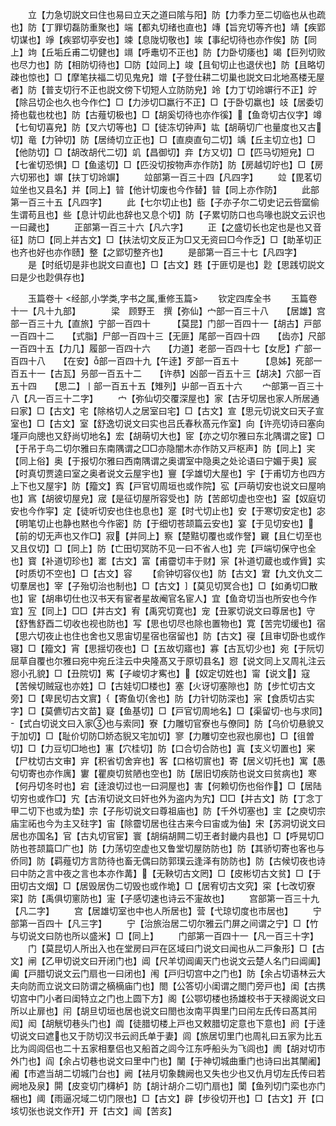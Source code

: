 <!-- { "loadSidebar": true } -->
　　立【力急切説文曰住也易曰立天之道曰隂与阳】防【力季力至二切临也从也疏也】防【丁罪切磊防重聚也】端【都丸切绪也直也】竱【旨兖切等齐也】靖【疾郢切谋也】竫【疾郢切亭安也】竦【息陇切敬也】竢【事纪切待也亦作俟】防【同上】竘【丘垢丘甫二切健也】竵【呼鼃切不正也】防【力卧切痿也】竭【巨列切败也尽力也】防【相防切待也】□防【竝同上】竣【且旬切止也退伏也】防【且略切疎也惊也】□【摩笔扶福二切见鬼皃】竲【子登仕耕二切巢也説文曰北地髙楼无屋者】防【普支切行不正也説文傍下切短人立防防皃】竛【力丁切竛竮行不正】竚【除吕切企也久也今作伫】□【力渉切□羸行不正】□【于卧切羸也】攱【居委切掎也载也枕也】防【古薤切极也】□【胡奚切待也亦作徯】【鱼竒切古仪字】竴【七旬切喜皃】防【叉六切等也】□【徒冻切钟声】竑【胡萌切广也量度也又古切】竜【力钟切】防【居绮切立正也】□【直庾直句二切】竬【丘主切立也】□【他防切】□【胡改胡代二切】竌【昌御切】竎【方又切】□【匹马切短皃】□【七雀切恐惧】□【鱼逺切】□【匹没切按物声亦作防】防【房越切竚也】□【房六切邪也】竮【扶丁切竛竮】
　　竝部第一百三十四【凡四字】
　　竝【毘茗切竝坐也又县名】并【同上】暜【他计切废也今作替】暜【同上亦作防】
　　此部第一百三十五【凡四字】
　　此【七尔切止也】啙【子亦子尔二切史记云呰窳偷生谓苟且也】些【息计切此也辞也又息个切】防【子累切防口也鸟喙也説文云识也一曰藏也】
　　正部第一百三十六【凡六字】
　　正【之盛切长也定也是也又音征】防□【同上并古文】□【扶法切文反正为□又无资曰□今作乏】□【助革切正也齐也好也亦作赜】整【之郢切整齐也】
　　是部第一百三十七【凡四字】
　　是【时纸切是非也説文曰直也】□【古文】韪【于匪切是也】尟【思践切説文曰是少也尟俱存也】

　　玉篇卷十
<经部,小学类,字书之属,重修玉篇>
　　钦定四库全书
　　玉篇卷十一【凡十九部】　　　　梁　顾野王　撰【弥仙】宀部一百三十八　　【居雄】宫部一百三十九【直旅】宁部一百四十　　　【莫昆】门部一百四十一【胡古】戸部一百四十二　　【式脂】尸部一百四十三【无匪】尾部一百四十四　　【齿亦】尺部一百四十五【力几】履部一百四十六　　【力道】老部一百四十七【女戹】疒部一百四十八　　【在安】部一百四十九【午逹】歹部一百五十　　　【息姊】死部一百五十一【古瓦】叧部一百五十二　　【许恭】凶部一百五十三【胡决】穴部一百五十四　　【思二】丨部一百五十五【雉列】屮部一百五十六
　　宀部第一百三十八【凡一百三十二字】
　　宀【弥仙切交覆深屋也】家【古牙切居也家人所居通曰家】□【古文】宅【除格切人之居室曰宅】□【古文】宣【思元切说文曰天子宣室也】□【古文】室【舒逸切说文曰实也吕氏春秋髙元作室】向【许亮切诗曰塞向墐戸向牕也又舒尚切地名】宏【胡萌切大也】宧【亦之切尔雅曰东北隅谓之宧】□【于吊于鸟二切尔雅曰东南隅谓之□□亦隐闇木亦作防又戸枢声】防【同上】宎【同上俗】奥【于报切尔雅曰西南隅谓之奥谓室中隐奥之处论语曰宁媚于奥】宸【时真切贾逵曰室之奥者说文云屋宇也】寷【孚雄切大屋也】宇【于甫切方也四方上下也又屋宇】防【籀文】寏【戸官切周垣也或作院】宖【戸萌切安也说文曰屋响也】寪【胡彼切屋皃】宬【是征切屋所容受也】防【苦郎切虚也空也】寍【奴庭切安也今作寜】定【徒听切安也住也息也】寔【时弋切止也】安【于寒切安定也】宓【明笔切止也静也黙也今作密】防【于细切苍颉篇云安也】宴【于见切安也】【前的切无声也又作□】寂【并同上】察【楚黠切覆也或作詧】寴【且仁切至也又且仅切】□【同上】防【亡田切冥防不见一曰不省人也】完【戸端切保守也全也】寳【补道切珍也】寚【古文】富【甫霤切丰于财】宲【补道切蔵也或作賲】实【时质切不空也】□【古文】容
　　【俞钟切容仪也】防【古文】宭【九文仇文二切羣居也】宰【子殆切治也制也】□【古文】【莫见切冥合也】□【如勇切□散也】宦【胡串切仕也汉书天有宦者星故阉官名宦人】宜【鱼竒切当也所安也今作宜】宐【同上】□□【并古文】宥【禹究切寛也】宠【丑冢切说文曰尊居也】守【舒售舒酉二切收也视也防也】写【思也切尽也除也置物也】寛【苦完切缓也】宿【思六切夜止也住也舍也又思宙切星宿也宿留也】防【古文】寑【且审切卧也或作寝】□【籀文】宵【思揺切夜也】□【五故切寤也】寡【古瓦切少也】宛【于阮切屈草自覆也尔雅曰宛中宛丘注云中央隆髙又于原切县名】惌【说文同上又周礼注云惌小孔貌】□【丑院切】寯【子峻切才寯也】【奴定切姓也】甯【说文】寇【苦候切贼寇也亦姓】□【古娃切□楼也】塞【火讶切塞隙也】防【步忙切古文旁】□【卑民切古文賔】【寄鱼切舍也】防【力针切防深也】宲【食质切古实字】□【莫儦切古文苗】寲【鱼基切】□【戸官切周地名】□【渠留切也与求同】【式白切说文曰入家也与索同】寮【力雕切官寮也与僚同】防【乌价切悬貌又于加切】□【耻价切防□娇态貎又宅加切】寥【力雕切空也寂也廓也】□【徂曽切】□【力豆切□地也】寭【穴桂切】防【口合切合防也】寘【支义切置也】宷【尸枕切古文审】宑【积省切舍宑也】客【口格切賔也】寄【居义切托也】寓【愚句切寄也亦作庽】寠【瞿庾切贫陋也空也】防【居旧切疾防也说文曰贫病也】寒【何丹切冬时也】宕【逹浪切过也一曰洞屋也】害【何赖切伤也俗作】□【居陆切穷也或作□】宄【古洧切说文曰奸也外为盗内为宄】□□【并古文】防【丁念丁甲二切下也或为垫】宗【子彤切说文曰尊祖庙也】防【千外切塞也】宔【之庾切宗庙宔祏也今为主又砫字】宙【除霤切居也往古来今曰宙或为伷】宋【苏洞切说文曰居也亦国名】官【古丸切官宦】寰【胡绢胡闗二切王者封畿内县也】□【呼晃切□防也苍颉篇□广也】防【力荡切空虚也又鲁堂切屋防防也】防【其骄切寄也客也与侨同】防【羁薤切方言防待也畜无偶曰防郭璞云逢泽有防防也】防【古候切夜也诗曰中防之言中夜之言也本亦作冓】【无鞅切古文罔】□【皮彬切古文贫】□【于田切古文烟】□【居毁居伪二切毁也或作垝】□【居宥切古文究】寀【七改切寮寀】防【禹俱切窻防也】寁【子感切速也诗云不寁故也】
　　宫部第一百三十九【凡二字】
　　宫【居雄切室也中也人所居也】营【弋琼切度也市居也】
　　宁部第一百四十【凡三字】
　　宁【治旅治居二切尔雅云门屏之间谓之宁】□【竹与切说文曰防也所以盛米】□【同上】
　　门部第一百四十一【凡一百三十字】
　　门【莫昆切人所出入也在堂房曰戸在区域曰门说文曰闻也从二戸象形】□【古文】闸【乙甲切说文曰开闭门也】阊【尺羊切阊阖天门也说文云楚人名门曰阊阖】阖【戸腊切说文云门扇也一曰闭也】闱【戸归切宫中之门也】防【余占切语林云大夫向防而立说文曰防谓之樀樀庙门也】閤【公答切小闺谓之閤门旁戸也】闺【古携切宫中门小者曰闺特立之门也上圆下方】阁【公鄂切楼也扬雄校书于天禄阁说文曰所以止扉也】闬【胡旦切垣也居也说文曰閤也汝南平舆里门曰闬左氏传曰髙其闬闳】闳【胡觥切巷头门也】阘【徒腊切楼上戸也又敕腊切定意也下意也】阏【于逹切说文曰遮也又于防切汉书云阏氏单于妻】闾【旅居切里门也周礼曰五家为比五比为闾闾侣也二十五家相羣侣也又船首之闾今江东呼船头为飞闾也】阓【胡对切市外门也】阎【余占切巷也说文曰里中门也】闉【于神切城曲重门也诗曰出其闉阇】阇【市遮当胡二切城门台也】阙【袪月切象魏阙也又失也少也又仇月切左氏传曰若阙地及泉】閞【皮变切门欂栌】防【胡计胡介二切门扇也】闑【鱼列切门栾也亦门梱也】阈【雨逼况域二切门限也】□【古文】辟【步役切开也】□【古文】开【口垓切张也说文作开】开【古文】闿【苦亥】
